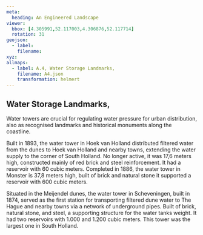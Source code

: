```yaml
---
meta:
  heading: An Engineered Landscape
viewer:
  bbox: [4.305991,52.117003,4.306876,52.117714]
  rotation: 31
geojson:
  - label:
    filename: 
xyz:
allmaps:
  - label: A.4, Water Storage Landmarks,
    filename: A4.json
    transformation: helmert
---
```


## Water Storage Landmarks,

Water towers are crucial for regulating water pressure for urban distribution, also as recognised landmarks and historical monuments along the coastline.

Built in 1893, the water tower in Hoek van Holland distributed filtered water from the dunes to Hoek van Holland and nearby towns, extending the water supply to the corner of South Holland. No longer active, it was 17,6 meters high, constructed mainly of red brick and steel reinforcement. It had a reservoir with 60 cubic meters. Completed in 1886, the water tower in Monster is 37,8 meters high, built of brick and natural stone it supported a reservoir with 600 cubic meters. 

Situated in the Meijendel dunes, the water tower in Scheveningen, built in 1874, served as the first station for transporting filtered dune water to The Hague and nearby towns via a network of underground pipes. Built of brick, natural stone, and steel, a supporting structure for the water tanks weight. It had two reservoirs with 1.000  and 1.200 cubic meters. This tower was the largest one in South Holland.
